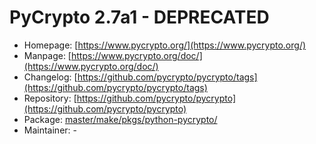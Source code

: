# PyCrypto 2.7a1 - DEPRECATED
  - Homepage: [https://www.pycrypto.org/](https://www.pycrypto.org/)
  - Manpage: [https://www.pycrypto.org/doc/](https://www.pycrypto.org/doc/)
  - Changelog: [https://github.com/pycrypto/pycrypto/tags](https://github.com/pycrypto/pycrypto/tags)
  - Repository: [https://github.com/pycrypto/pycrypto](https://github.com/pycrypto/pycrypto)
  - Package: [master/make/pkgs/python-pycrypto/](https://github.com/Freetz-NG/freetz-ng/tree/master/make/pkgs/python-pycrypto/)
  - Maintainer: -

